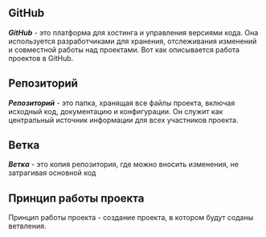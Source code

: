 ## GitHub
***GitHub*** - это платформа для хостинга и управления версиями кода. Она используется разработчиками для хранения, отслеживания изменений и совместной работы над проектами. Вот как описывается работа проектов в GitHub.

## Репозиторий
***Репозиторий*** - это папка, хранящая все файлы проекта, включая исходный код, документацию и конфигурации. Он служит как центральный источник информации для всех участников проекта.

## Ветка
***Ветка*** - это копия репозитория, где можно вносить изменения, не затрагивая основной код

## Принцип работы проекта
Принцип работы проекта - создание проекта, в котором будут соданы ветвления.

